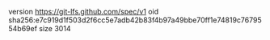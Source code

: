 version https://git-lfs.github.com/spec/v1
oid sha256:e7c919d1f503d2f6cc5e7adb42b83f4b97a49bbe70ff1e74819c7679554b69ef
size 3014
